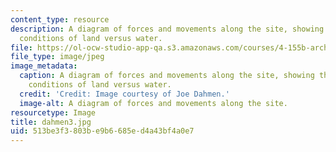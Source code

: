 ```yaml
---
content_type: resource
description: A diagram of forces and movements along the site, showing the boundary
  conditions of land versus water.
file: https://ol-ocw-studio-app-qa.s3.amazonaws.com/courses/4-155b-architectural-design-level-iii-a-student-center-for-mit-fall-2004/513be3f3803be9b6685ed4a43bf4a0e7_dahmen3.jpg
file_type: image/jpeg
image_metadata:
  caption: A diagram of forces and movements along the site, showing the boundary
    conditions of land versus water.
  credit: 'Credit: Image courtesy of Joe Dahmen.'
  image-alt: A diagram of forces and movements along the site.
resourcetype: Image
title: dahmen3.jpg
uid: 513be3f3-803b-e9b6-685e-d4a43bf4a0e7
---
```

